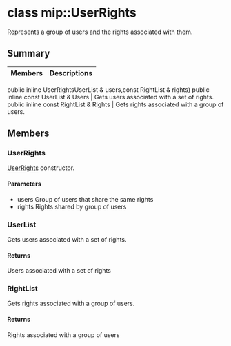 # class mip::UserRights 
Represents a group of users and the rights associated with them.
## Summary
 Members                        | Descriptions                                
--------------------------------|---------------------------------------------
public inline  UserRightsUserList & users,const RightList & rights)
public inline const UserList & Users | Gets users associated with a set of rights.
public inline const RightList & Rights | Gets rights associated with a group of users.
## Members
### UserRights
[UserRights](#classmip_1_1_user_rights) constructor.
#### Parameters
* users Group of users that share the same rights 
* rights Rights shared by group of users
### UserList
Gets users associated with a set of rights.
#### Returns
Users associated with a set of rights
### RightList
Gets rights associated with a group of users.
#### Returns
Rights associated with a group of users